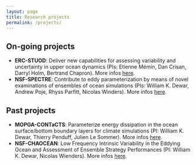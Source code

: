 ```yaml
---
layout: page
title: Research projects
permalink: /projects/
---
```


## On-going projects
- **ERC-STUOD**: Deliver new capabilities for assessing variability and uncertainty in upper ocean dynamics (PIs: Etienne Mémin, Dan Crisan, Darryl Holm, Bertrand Chapron). More infos [here](https://www.imperial.ac.uk/ocean-dynamics-synergy/).
- **NSF-SPECTRE**: Contribute to eddy parameterization by means of novel examinations of ensembles of ocean simulations (PIs: William K. Dewar, Andrew Poje, Rhyss Parfitt, Nicolas Winders). More infos [here](https://github.com/quentinjamet/SPECTRE).

## Past projects
- **MOPGA-CONTaCTS**: Parameterize energy dissipation in the ocean surface/bottom boundary layers for climate simulations (PI: William K. Dewar, Thierry Penduff, Julien Le Sommer). More infos [here](https://meom-group.github.io/projects/contacts/).
- **NSF-CHAOCEAN**: Low Frequency Intrinsic Variability in the Eddying Ocean and Assessment of Ensemble Strategy Performances (PI: William K. Dewar, Nicolas Wienders). More infos [here](https://github.com/quentinjamet/chaocean).

